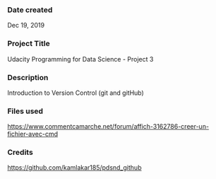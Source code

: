 ### Date created
Dec 19, 2019

### Project Title
Udacity Programming for Data Science - Project 3

### Description
Introduction to Version Control (git and gitHub)

### Files used
https://www.commentcamarche.net/forum/affich-3162786-creer-un-fichier-avec-cmd

### Credits
https://github.com/kamlakar185/pdsnd_github

